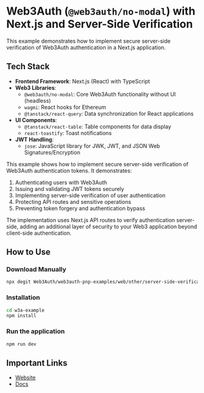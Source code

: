 # Web3Auth (`@web3auth/no-modal`) with Next.js and Server-Side Verification

This example demonstrates how to implement secure server-side verification of Web3Auth authentication in a Next.js application.

## Tech Stack

- **Frontend Framework**: Next.js (React) with TypeScript
- **Web3 Libraries**: 
  - `@web3auth/no-modal`: Core Web3Auth functionality without UI (headless)
  - `wagmi`: React hooks for Ethereum
  - `@tanstack/react-query`: Data synchronization for React applications
- **UI Components**:
  - `@tanstack/react-table`: Table components for data display
  - `react-toastify`: Toast notifications
- **JWT Handling**:
  - `jose`: JavaScript library for JWK, JWT, and JSON Web Signatures/Encryption

This example shows how to implement secure server-side verification of Web3Auth authentication tokens. It demonstrates:

1. Authenticating users with Web3Auth
2. Issuing and validating JWT tokens securely
3. Implementing server-side verification of user authentication
4. Protecting API routes and sensitive operations
5. Preventing token forgery and authentication bypass

The implementation uses Next.js API routes to verify authentication server-side, adding an additional layer of security to your Web3 application beyond client-side authentication.

## How to Use

### Download Manually

```bash
npx degit Web3Auth/web3auth-pnp-examples/web/other/server-side-verification-example w3a-example
```

### Installation

```bash
cd w3a-example
npm install
```

### Run the application

```bash
npm run dev
```

## Important Links

- [Website](https://web3auth.io)
- [Docs](https://web3auth.io/docs)
